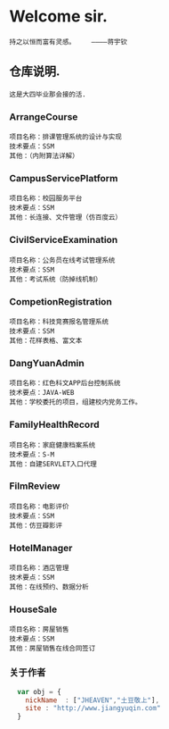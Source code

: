 # Welcome sir.

``` 
持之以恒而富有灵感。    ————蒋宇钦
``` 
## 仓库说明.
``` 
这是大四毕业那会接的活.
```

### ArrangeCourse
``` 
项目名称：排课管理系统的设计与实现
技术要点：SSM
其他：（内附算法详解）
```

### CampusServicePlatform
``` 
项目名称：校园服务平台
技术要点：SSM
其他：长连接、文件管理（仿百度云）
```

### CivilServiceExamination
``` 
项目名称：公务员在线考试管理系统
技术要点：SSM
其他：考试系统（防掉线机制）
```


### CompetionRegistration
``` 
项目名称：科技竞赛报名管理系统
技术要点：SSM
其他：花样表格、富文本
```


### DangYuanAdmin
``` 
项目名称：红色科文APP后台控制系统
技术要点：JAVA-WEB
其他：学校委托的项目，组建校内党务工作。
```


### FamilyHealthRecord
``` 
项目名称：家庭健康档案系统
技术要点：S-M
其他：自建SERVLET入口代理
```


### FilmReview
``` 
项目名称：电影评价
技术要点：SSM
其他：仿豆瓣影评
```



### HotelManager
``` 
项目名称：酒店管理
技术要点：SSM
其他：在线预约、数据分析
```

	



### HouseSale
``` 
项目名称：房屋销售
技术要点：SSM
其他：房屋销售在线合同签订
```

	








### 关于作者

```javascript
  var obj = {
    nickName  : ["JHEAVEN","土豆敬上"],
    site : "http://www.jiangyuqin.com"
  }
```